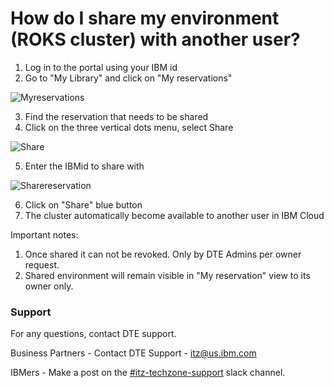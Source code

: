 # How do I share my environment (ROKS cluster) with another user?

1. Log in to the portal using your IBM id
2. Go to "My Library" and click on "My reservations"

![Myreservations](https://github.com/IBM/itz-support-public/blob/main/IBM-Technology-Zone/IBM-Technology-Zone-Runbooks/Images/My%20reservations.png)

3. Find the reservation that needs to be shared
4. Click on the three vertical dots menu, select Share

![Share](https://github.com/IBM/itz-support-public/blob/main/IBM-Technology-Zone/IBM-Technology-Zone-Runbooks/Images/Share.png)

5. Enter the IBMid to share with

![Sharereservation](https://github.com/IBM/itz-support-public/blob/main/IBM-Technology-Zone/IBM-Technology-Zone-Runbooks/Images/Sharereservation.png)

6. Click on "Share" blue button
7. The cluster automatically become available to another user in IBM Cloud


Important notes: 
1. Once shared it can not be revoked. Only by DTE Admins per owner request.
2. Shared environment will remain visible in "My reservation" view to its owner only.

### Support

For any questions, contact DTE support.

Business Partners - Contact DTE Support - itz@us.ibm.com

IBMers - Make a post on the [#itz-techzone-support](https://ibm-itz.slack.com/archives/C0124J683GW) slack channel.
